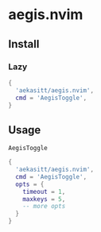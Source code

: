 # aegis.nvim
  
## Install

### Lazy

```lua
{
  'aekasitt/aegis.nvim',
  cmd = 'AegisToggle',
}
```

## Usage

`AegisToggle`

```lua
{
  'aekasitt/aegis.nvim',
  cmd = 'AegisToggle',
  opts = {
    timeout = 1,
    maxkeys = 5,
    -- more opts
  }
}
```

